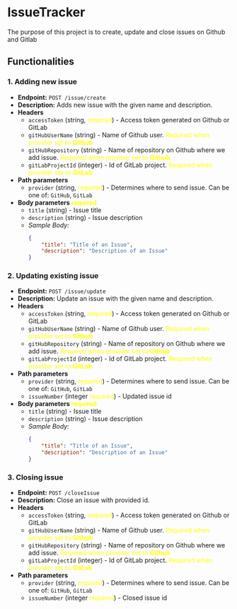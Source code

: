# IssueTracker
The purpose of this project is to create, update and close issues on Github and Gitlab

## Functionalities

### 1. Adding new issue 
- **Endpoint:** `POST /issue/create` 
- **Description:** Adds new issue with the given name and description. 
- **Headers**
  - `accessToken` (string, <span style="color: yellow;">required</span>) - Access token generated on Github or GitLab
  - `gitHubUserName` (string) - Name of Github user. <span style="color: yellow;">Required when provider set to **Github**</span>
  - `gitHubRepository` (string) - Name of repository on Github where we add issue. <span style="color: yellow;">Required when provider set to **Github**</span>
  - `gitLabProjectId` (integer) - Id of GitLab project. <span style="color: yellow;">Required when provider set to **GitLab**</span>
- **Path parameters**
  - `provider` (string, <span style="color: yellow;">required</span>) - Determines where to send issue. Can be one of: `GitHub`, `GitLab`
- **Body parameters <span style="color: yellow;">required</span>** 
  - `title` (string) - Issue title
  - `description` (string) - Issue description 
  - *Sample Body:*
    ```json
    {
        "title": "Title of an Issue",
        "description": "Description of an Issue"
    }
  
### 2. Updating existing issue
- **Endpoint:** `POST /issue/update`
- **Description:** Update an issue with the given name and description.
- **Headers**
    - `accessToken` (string, <span style="color: yellow;">required</span>) - Access token generated on Github or GitLab
    - `gitHubUserName` (string) - Name of Github user. <span style="color: yellow;">Required when provider set to **Github**</span>
    - `gitHubRepository` (string) - Name of repository on Github where we add issue. <span style="color: yellow;">Required when provider set to **Github**</span>
    - `gitLabProjectId` (integer) - Id of GitLab project. <span style="color: yellow;">Required when provider set to **GitLab**</span>
- **Path parameters**
    - `provider` (string, <span style="color: yellow;">required</span>) - Determines where to send issue. Can be one of: `GitHub`, `GitLab`
    - `issueNumber` (integer <span style="color: yellow;">required</span>) - Updated issue id
- **Body parameters <span style="color: yellow;">required</span>**
    - `title` (string) - Issue title
    - `description` (string) - Issue description
    - *Sample Body:*
      ```json
      {
          "title": "Title of an Issue",
          "description": "Description of an Issue"
      }
### 3. Closing issue
- **Endpoint:** `POST /closeIssue`
- **Description:** Close an issue with provided id.
- **Headers**
    - `accessToken` (string, <span style="color: yellow;">required</span>) - Access token generated on Github or GitLab
    - `gitHubUserName` (string) - Name of Github user. <span style="color: yellow;">Required when provider set to **Github**</span>
    - `gitHubRepository` (string) - Name of repository on Github where we add issue. <span style="color: yellow;">Required when provider set to **Github**</span>
    - `gitLabProjectId` (integer) - Id of GitLab project. <span style="color: yellow;">Required when provider set to **GitLab**</span>
- **Path parameters**
    - `provider` (string, <span style="color: yellow;">required</span>) - Determines where to send issue. Can be one of: `GitHub`, `GitLab`
    - `issueNumber` (integer <span style="color: yellow;">required</span>) - Closed issue id
